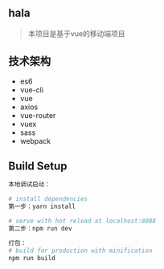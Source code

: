 ## hala
>  本项目是基于vue的移动端项目

## 技术架构
*  es6
*  vue-cli
*  vue
*  axios
*  vue-router
*  vuex
*  sass
*  webpack

## Build Setup

``` bash
本地调试启动：

# install dependencies
第一步：yarn install

# serve with hot reload at localhost:8088
第二步：npm run dev

打包：
# build for production with minification
npm run build

